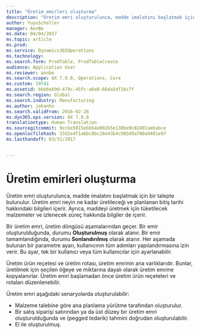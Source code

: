 ```yaml
---
title: "Üretim emirleri oluşturma"
description: "Üretim emri oluşturulunca, madde imalatını başlatmak için bir talepte bulunulur. Üretim emri neyin ne kadar üretileceği ve planlanan bitiş tarihi hakkındaki bilgileri içerir. Ayrıca, maddeyi üretmek için tüketilecek malzemeler ve izlenecek süreç hakkında bilgiler de içerir."
author: YuyuScheller
manager: AnnBe
ms.date: 04/04/2017
ms.topic: article
ms.prod: 
ms.service: Dynamics365Operations
ms.technology: 
ms.search.form: ProdTable, ProdTableCreate
audience: Application User
ms.reviewer: annbe
ms.search.scope: AX 7.0.0, Operations, Core
ms.custom: 19741
ms.assetid: bbb6e69d-479c-45fc-a0a8-66da5df16c7f
ms.search.region: Global
ms.search.industry: Manufacturing
ms.author: johanho
ms.search.validFrom: 2016-02-28
ms.dyn365.ops.version: AX 7.0.0
translationtype: Human Translation
ms.sourcegitcommit: 9ccbe5815ebb54e00265e130be9c82491aebabce
ms.openlocfilehash: 33d2e4f1a6bc8bc28e43b4c985d9a780a9481e97
ms.lasthandoff: 03/31/2017


---
```


# <a name="create-production-orders"></a>Üretim emirleri oluşturma

Üretim emri oluşturulunca, madde imalatını başlatmak için bir talepte bulunulur. Üretim emri neyin ne kadar üretileceği ve planlanan bitiş tarihi hakkındaki bilgileri içerir. Ayrıca, maddeyi üretmek için tüketilecek malzemeler ve izlenecek süreç hakkında bilgiler de içerir.

Bir üretim emri, üretim döngüsü aşamalarından geçer. Bir emir oluşturulduğunda, durumu **Oluşturulmuş** olarak atanır. Bir emir tamamlandığında, durumu **Sonlandırılmış** olarak atanır. Her aşamada bulunan bir parametre ayarı, kullanıcının tüm adımları yapılandırmasına izin verir. Bu ayar, tek bir kullanıcı veya tüm kullanıcılar için ayarlanabilir.

Üretim ürün reçetesi ve üretim rotası, üretim emrinin ana varlıklarıdır. Bunlar, üretilmek için seçilen öğeye ve miktarına dayalı olarak üretim emrine kopyalanırlar. Üretim emri başlamadan önce üretim ürün reçeteleri ve rotaları düzenlenebilir.

Üretim emri aşağıdaki senaryolarda oluşturulabilir:

-   Malzeme talebine göre ana planlama yürütme tarafından oluşturulur.
-   Bir satış siparişi satırından ya da üst düzey bir üretim emri oluşturulduğunda ve (pegged tedarik) tahmini doğrudan oluşturulabilir.
-   El ile oluşturulmuş.



